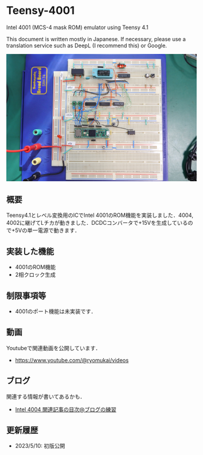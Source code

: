 # Teensy-4001
Intel 4001 (MCS-4 mask ROM) emulator using Teensy 4.1

This document is written mostly in Japanese. If necessary, please use a translation service such as DeepL (I recommend this) or Google.

![](images/title.jpg)

## 概要
Teensy4.1とレベル変換用のICでIntel 4001のROM機能を実装しました．4004, 4002に継げてLチカが動きました．DCDCコンバータで+15Vを生成しているので+5Vの単一電源で動きます．

## 実装した機能
- 4001のROM機能
- 2相クロック生成

## 制限事項等
- 4001のポート機能は未実装です．

## 動画
Youtubeで関連動画を公開しています．
- https://www.youtube.com/@ryomukai/videos

## ブログ
関連する情報が書いてあるかも．
- [Intel 4004 関連記事の目次@ブログの練習](https://blog.goo.ne.jp/tk-80/e/3fa1e2972737c7b7d1b83f4e7bd648a2)

## 更新履歴
- 2023/5/10: 初版公開
